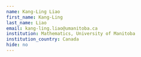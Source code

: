 ```yaml
---
name: Kang-Ling Liao
first_name: Kang-Ling
last_name: Liao
email: kang-ling.liao@umanitoba.ca
institution: Mathematics, University of Manitoba
institution_country: Canada
hide: no
---
```



